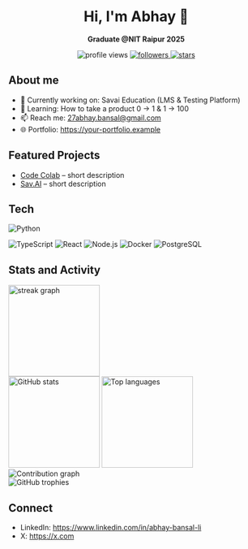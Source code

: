 <!-- Profile Header -->
<div align="center">
  <h1>Hi, I'm Abhay 👋</h1>
  <p><b>Graduate @NIT Raipur 2025</b></p>

  <!-- Badges -->
  <img src="https://komarev.com/ghpvc/?username=abhaybansal0&style=flat&color=blue" alt="profile views" />
  <a href="https://github.com/abhaybansal0?tab=followers">
    <img src="https://img.shields.io/github/followers/abhaybansal0?label=Followers&style=social" alt="followers" />
  </a>
  <a href="https://github.com/abhaybansal0?tab=repositories">
    <img src="https://img.shields.io/github/stars/abhaybansal0?affiliations=OWNER%2CCOLLABORATOR&style=social" alt="stars" />
  </a>
</div>

<!-- About -->
## About me
- 🔭 Currently working on: Savai Education (LMS & Testing Platform)
- 🌱 Learning: How to take a product 0 -> 1 & 1 -> 100
- 📫 Reach me: 27abhay.bansal@gmail.com
- 🌐 Portfolio: https://your-portfolio.example

<!-- Highlights -->
## Featured Projects
- [Code Colab](https://github.com/abhaybansal0/Code-Colab) – short description
- [Sav.AI](https://github.com/abhaybansal0/) – short description

<!-- Tech stack (badges via shields.io) -->
## Tech
![Python](https://img.shields.io/badge/Python-3776AB?logo=python&logoColor=white)
<!-- MongoDB, Express, Nextjs, DSA, and MERN Stack mainly, AWS -->
![TypeScript](https://img.shields.io/badge/TypeScript-3178C6?logo=typescript&logoColor=white)
![React](https://img.shields.io/badge/React-61DAFB?logo=react&logoColor=black)
![Node.js](https://img.shields.io/badge/Node.js-339933?logo=node.js&logoColor=white)
![Docker](https://img.shields.io/badge/Docker-2496ED?logo=docker&logoColor=white)
![PostgreSQL](https://img.shields.io/badge/PostgreSQL-4169E1?logo=postgresql&logoColor=white)

<!-- Stats (dynamic images) -->
## Stats and Activity

<!-- Streaks -->
<div>
  <img src="https://streak-stats.demolab.com/?user=abhaybansal0&theme=tokyonight&hide_border=true" height="180" alt="streak graph" />
</div>

<!-- GitHub stats + Top languages -->
<div>
  <img src="https://github-readme-stats.vercel.app/api?username=abhaybansal0&show_icons=true&hide_title=true&count_private=true&theme=tokyonight&hide_border=true" height="180" alt="GitHub stats" />
  <img src="https://github-readme-stats.vercel.app/api/top-langs/?username=abhaybansal0&layout=compact&langs_count=8&theme=tokyonight&hide_border=true" height="180" alt="Top languages" />
</div>

<!-- Activity graph -->
<div>
  <img src="https://github-readme-activity-graph.vercel.app/graph?username=abhaybansal0&theme=tokyo-night&hide_border=true&area=true" alt="Contribution graph" />
</div>

<!-- Trophies -->
<div>
  <img src="https://github-profile-trophy.vercel.app/?username=abhaybansal0&theme=onedark&no-bg=true&no-frame=true&row=1&column=7" alt="GitHub trophies" />
</div>

<!-- Contact / Social -->
## Connect
- LinkedIn: https://www.linkedin.com/in/abhay-bansal-li
- X: https://x.com
